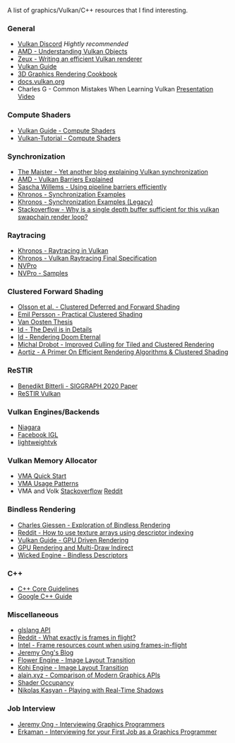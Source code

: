A list of graphics/Vulkan/C++ resources that I find interesting.

### General
* [Vulkan Discord](https://discord.com/invite/vulkan) *Hightly recommended*
* [AMD - Understanding Vulkan Objects](https://gpuopen.com/learn/understanding-vulkan-objects/)
* [Zeux - Writing an efficient Vulkan renderer](https://zeux.io/2020/02/27/writing-an-efficient-vulkan-renderer/)
* [Vulkan Guide](https://github.com/vblanco20-1/vulkan-guide)
* [3D Graphics Rendering Cookbook](https://github.com/PacktPublishing/3D-Graphics-Rendering-Cookbook)
* [docs.vulkan.org](https://docs.vulkan.org/)
* Charles G - Common Mistakes When Learning Vulkan [Presentation](https://vulkan.org/user/pages/09.events/vulkanised-2024/vulkanised-2024-charles-giessen-2-lunarg.pdf) [Video](https://www.youtube.com/watch?v=0OqJtPnkfC8)

### Compute Shaders
* [Vulkan Guide - Compute Shaders](https://vkguide.dev/docs/gpudriven/compute_shaders/)
* [Vulkan-Tutorial - Compute Shaders](https://vulkan-tutorial.com/Compute_Shader)

### Synchronization
* [The Maister - Yet another blog explaining Vulkan synchronization](https://themaister.net/blog/2019/08/14/yet-another-blog-explaining-vulkan-synchronization/)
* [AMD - Vulkan Barriers Explained](https://gpuopen.com/learn/vulkan-barriers-explained/)
* [Sascha Willems - Using pipeline barriers efficiently](https://github.com/KhronosGroup/Vulkan-Samples/blob/main/samples/performance/pipeline_barriers/README.adoc)
* [Khronos - Synchronization Examples](https://github.com/KhronosGroup/Vulkan-Docs/wiki/Synchronization-Examples)
* [Khronos - Synchronization Examples (Legacy)](https://github.com/KhronosGroup/Vulkan-Docs/wiki/Synchronization-Examples-(Legacy-synchronization-APIs))
* [Stackoverflow - Why is a single depth buffer sufficient for this vulkan swapchain render loop?](https://stackoverflow.com/questions/62371266/why-is-a-single-depth-buffer-sufficient-for-this-vulkan-swapchain-render-loop)

### Raytracing
* [Khronos - Raytracing in Vulkan](https://www.khronos.org/blog/ray-tracing-in-vulkan)
* [Khronos - Vulkan Raytracing Final Specification](https://www.khronos.org/blog/vulkan-ray-tracing-final-specification-release)
* [NVPro](https://nvpro-samples.github.io/vk_raytracing_tutorial_KHR/)
* [NVPro - Samples](https://github.com/nvpro-samples/vk_raytracing_tutorial_KHR)
  
### Clustered Forward Shading
* [Olsson et al. -  Clustered Deferred and Forward Shading](https://www.cse.chalmers.se/~uffe/clustered_shading_preprint.pdf)
* [Emil Persson - Practical Clustered Shading](https://www.humus.name/Articles/PracticalClusteredShading.pdf)
* [Van Oosten Thesis](https://www.3dgep.com/wp-content/uploads/2017/07/3910539_Jeremiah_van_Oosten_Volume_Tiled_Forward_Shading.pdf)
* [Id - The Devil is in Details](https://advances.realtimerendering.com/s2016/Siggraph2016_idTech6.pdf)
* [Id - Rendering Doom Eternal](https://advances.realtimerendering.com/s2020/RenderingDoomEternal.pdf)
* [Michal Drobot - Improved Culling for Tiled and Clustered Rendering](https://advances.realtimerendering.com/s2017/2017_Sig_Improved_Culling_final.pdf)
* [Aortiz - A Primer On Efficient Rendering Algorithms & Clustered Shading](https://www.aortiz.me/2018/12/21/CG.html)

### ReSTIR
* [Benedikt Bitterli - SIGGRAPH 2020 Paper](https://benedikt-bitterli.me/restir/)
* [ReSTIR Vulkan](https://github.com/lukedan/ReSTIR-Vulkan)

### Vulkan Engines/Backends
* [Niagara](https://github.com/zeux/niagara)
* [Facebook IGL](https://github.com/facebook/igl/tree/main/src/igl/vulkan)
* [lightweightvk](https://github.com/corporateshark/lightweightvk)

### Vulkan Memory Allocator
* [VMA Quick Start](https://gpuopen-librariesandsdks.github.io/VulkanMemoryAllocator/html/quick_start.html)
* [VMA Usage Patterns](https://gpuopen-librariesandsdks.github.io/VulkanMemoryAllocator/html/usage_patterns.html)
* VMA and Volk [Stackoverflow](https://stackoverflow.com/questions/73512602/using-vulkan-memory-allocator-with-volk) [Reddit](https://old.reddit.com/r/vulkan/comments/optef4/vulkan_memory_allocator_cant_load_some_vulkan/)

### Bindless Rendering
* [Charles Giessen - Exploration of Bindless Rendering](https://www.youtube.com/watch?v=SVm0HanVTRw)
* [Reddit - How to use texture arrays using descriptor indexing](https://www.reddit.com/r/vulkan/comments/tq6c2v/vulkan_bindless_textures_how_to_deal_with/)
* [Vulkan Guide - GPU Driven Rendering](https://vkguide.dev/docs/gpudriven/gpu_driven_engines/)
* [GPU Rendering and Multi-Draw Indirect](https://docs.vulkan.org/samples/latest/samples/performance/multi_draw_indirect/README.html)
* [Wicked Engine - Bindless Descriptors](https://wickedengine.net/2021/04/06/bindless-descriptors/)

### C++
* [C++ Core Guidelines](https://isocpp.github.io/CppCoreGuidelines/CppCoreGuidelines#S-functions)
* [Google C++ Guide](https://google.github.io/styleguide/cppguide.html)

### Miscellaneous
* [glslang API](https://chromium.googlesource.com/external/github.com/KhronosGroup/glslang/)
* [Reddit - What exactly is frames in flight?](https://www.reddit.com/r/vulkan/comments/nbu94q/what_exactly_is_the_definition_of_frames_in_flight/)
* [Intel - Frame resources count when using frames-in-flight](https://www.intel.com/content/www/us/en/developer/articles/training/practical-approach-to-vulkan-part-1.html)
* [Jeremy Ong's Blog](https://www.jeremyong.com/)
* [Flower Engine - Image Layout Transition](https://github.com/qiutang98/flower/blob/0414798840c1c4aef4e742f521696378695e7897/source/engine/rhi/resource.cpp#L237)
* [Kohi Engine - Image Layout Transition](https://github.com/travisvroman/kohi/blob/eafbaf505e7809349302b8ee06d43e0594fa6c18/vulkan_renderer/src/renderer/vulkan/vulkan_image.c#L155)
* [alain.xyz - Comparison of Modern Graphics APIs](https://alain.xyz/blog/comparison-of-modern-graphics-apis)
* [Shader Occupancy](https://gpuopen.com/learn/occupancy-explained/)
* [Nikolas Kasyan - Playing with Real-Time Shadows](https://www.realtimeshadows.com/sites/default/files/Playing%20with%20Real-Time%20Shadows_0.pdf)

### Job Interview
* [Jeremy Ong - Interviewing Graphics Programmers](https://www.jeremyong.com/graphics/interviewing/2023/08/05/graphics-programmer-interviewing/)
* [Erkaman - Interviewing for your First Job as a Graphics Programmer](https://erkaman.github.io/posts/junior_graphics_programmer_interview.html)
